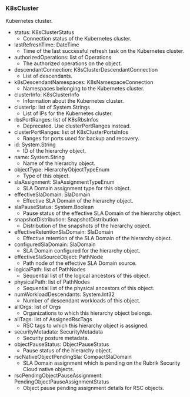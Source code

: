 ### K8sCluster
Kubernetes cluster.

- status: K8sClusterStatus
  - Connection status of the Kubernetes cluster.
- lastRefreshTime: DateTime
  - Time of the last successful refresh task on the Kubernetes cluster.
- authorizedOperations: list of Operations
  - The authorized operations on the object.
- descendantConnection: K8sClusterDescendantConnection
  - List of descendants.
- k8sDescendantNamespaces: K8sNamespaceConnection
  - Namespaces belonging to the Kubernetes cluster.
- clusterInfo: K8sClusterInfo
  - Information about the Kubernetes cluster.
- clusterIp: list of System.Strings
  - List of IPs for the Kubernetes cluster.
- rbsPortRanges: list of K8sRbsInfos
  - Deprecated. Use clusterPortRanges instead.
- clusterPortRanges: list of K8sClusterPortsInfos
  - Ranges for ports used for backup and recovery.
- id: System.String
  - ID of the hierarchy object.
- name: System.String
  - Name of the hierarchy object.
- objectType: HierarchyObjectTypeEnum
  - Type of this object.
- slaAssignment: SlaAssignmentTypeEnum
  - SLA Domain assignment type for this object.
- effectiveSlaDomain: SlaDomain
  - Effective SLA Domain of the hierarchy object.
- slaPauseStatus: System.Boolean
  - Pause status of the effective SLA Domain of the hierarchy object.
- snapshotDistribution: SnapshotDistribution
  - Distribution of the snapshots of the hierarchy object.
- effectiveRetentionSlaDomain: SlaDomain
  - Effective retention of the SLA Domain of the hierarchy object.
- configuredSlaDomain: SlaDomain
  - SLA Domain configured for the hierarchy object.
- effectiveSlaSourceObject: PathNode
  - Path node of the effective SLA Domain source.
- logicalPath: list of PathNodes
  - Sequential list of the logical ancestors of this object.
- physicalPath: list of PathNodes
  - Sequential list of the physical ancestors of this object.
- numWorkloadDescendants: System.Int32
  - Number of descendant workloads of this object.
- allOrgs: list of Orgs
  - Organizations to which this hierarchy object belongs.
- allTags: list of AssignedRscTags
  - RSC tags to which this hierarchy object is assigned.
- securityMetadata: SecurityMetadata
  - Security posture metadata.
- objectPauseStatus: ObjectPauseStatus
  - Pause status of the hierarchy object.
- rscNativeObjectPendingSla: CompactSlaDomain
  - SLA Domain assignment which is pending on the Rubrik Security Cloud native objects.
- rscPendingObjectPauseAssignment: PendingObjectPauseAssignmentStatus
  - Object pause pending assignment details for RSC objects.
